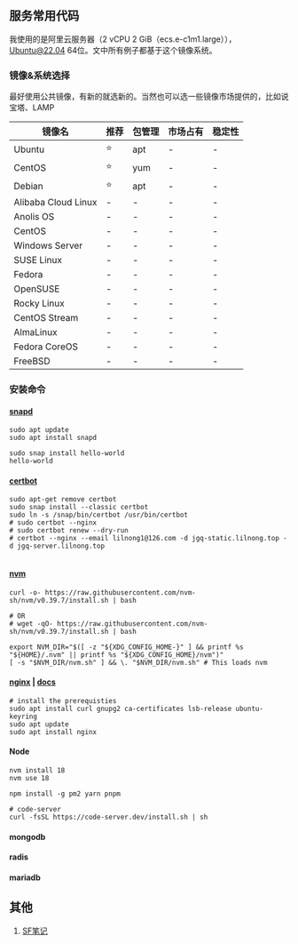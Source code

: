 ## 服务常用代码

我使用的是阿里云服务器（2 vCPU 2 GiB（ecs.e-c1m1.large）），Ubuntu@22.04 64位。文中所有例子都基于这个镜像系统。

### 镜像&系统选择

最好使用公共镜像，有新的就选新的。当然也可以选一些镜像市场提供的，比如说宝塔、LAMP

| 镜像名 | 推荐 | 包管理 | 市场占有 | 稳定性 |
| - | - | - | - | - |
| Ubuntu | ⭐️ | apt | - | - |
| CentOS | ⭐️ | yum | - | - |
| Debian | ⭐️ | apt | - | - |
| Alibaba Cloud Linux | - | - | - | - |
| Anolis OS | - | - | - | - |
| CentOS | - | - | - | - |
| Windows Server | - | - | - | - |
| SUSE Linux | - | - | - | - |
| Fedora | - | - | - | - |
| OpenSUSE | - | - | - | - |
| Rocky Linux | - | - | - | - |
| CentOS Stream | - | - | - | - |
| AlmaLinux | - | - | - | - |
| Fedora CoreOS | - | - | - | - |
| FreeBSD | - | - | - | - |


### 安装命令
#### [snapd](https://snapcraft.io/docs/installing-snapd)
```shell
sudo apt update
sudo apt install snapd

sudo snap install hello-world
hello-world
```

#### [certbot](https://certbot.eff.org/instructions?ws=nginx&os=arch)
```shell
sudo apt-get remove certbot
sudo snap install --classic certbot
sudo ln -s /snap/bin/certbot /usr/bin/certbot
# sudo certbot --nginx
# sudo certbot renew --dry-run
# certbot --nginx --email lilnong1@126.com -d jgq-static.lilnong.top -d jgq-server.lilnong.top


```


#### [nvm](https://github.com/nvm-sh/nvm) 
```shell
curl -o- https://raw.githubusercontent.com/nvm-sh/nvm/v0.39.7/install.sh | bash

# OR
# wget -qO- https://raw.githubusercontent.com/nvm-sh/nvm/v0.39.7/install.sh | bash

export NVM_DIR="$([ -z "${XDG_CONFIG_HOME-}" ] && printf %s "${HOME}/.nvm" || printf %s "${XDG_CONFIG_HOME}/nvm")"
[ -s "$NVM_DIR/nvm.sh" ] && \. "$NVM_DIR/nvm.sh" # This loads nvm
```
#### [nginx](https://github.com/nginx/nginx) | [docs](https://nginx.org/en/docs/install.html)
```shell
# install the prerequisties
sudo apt install curl gnupg2 ca-certificates lsb-release ubuntu-keyring
sudo apt update
sudo apt install nginx
```

#### Node
```shell
nvm install 18
nvm use 18

npm install -g pm2 yarn pnpm

# code-server
curl -fsSL https://code-server.dev/install.sh | sh
```

#### mongodb
#### radis
#### mariadb

## 其他
1. [SF笔记](https://segmentfault.com/n/1330000023372599)